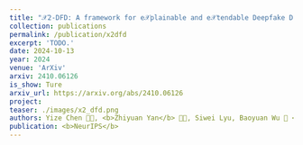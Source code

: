 ```yaml
---
title: "𝒳2-DFD: A framework for e𝒳plainable and e𝒳tendable Deepfake Detection"
collection: publications
permalink: /publication/x2dfd
excerpt: 'TODO.'
date: 2024-10-13
year: 2024
venue: 'ArXiv'
arxiv: 2410.06126
is_show: Ture
arxiv_url: https://arxiv.org/abs/2410.06126
project: 
teaser: ./images/x2_dfd.png
authors: Yize Chen 🧑‍💻, <b>Zhiyuan Yan</b> 🧑‍💻, Siwei Lyu, Baoyuan Wu 📮 </a>
publication: <b>NeurIPS</b>
---
```


<!-- [Download paper here](https://arxiv.org/pdf/2406.13495.pdf) -->
